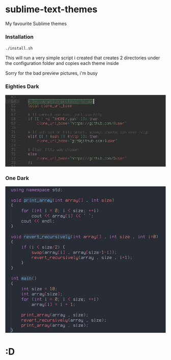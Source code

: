 # sublime-text-themes
My favourite Sublime themes

### Installation
`./install.sh`

This will run a very simple script i created that creates 2 directories under the configuration folder and copies each theme inside

Sorry for the bad preview pictures, i'm busy

### Eighties Dark
![Eighties preview](/previews/eighties-dark-preview.jpg)

### One Dark
![One Dark preview](/previews/one-dark-preview.jpg)

# :D
